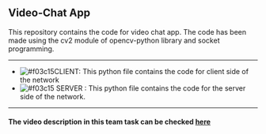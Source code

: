 ## Video-Chat App

This repository contains the code for video chat app. The code has been made using the cv2 module of opencv-python library and socket programming.

***

- ![#f03c15](https://via.placeholder.com/15/f03c15/000000?text=+)CLIENT:  This python file contains the code for client side of the network
- ![#f03c15](https://via.placeholder.com/15/f03c15/000000?text=+) SERVER : This python file contains the code for the server side of the network.

***


#### The video description in this team task can be checked [here](https://www.linkedin.com/posts/visheshgargavi1_vimaldaga-righteducation-educationredefine-activity-6806798652208685056-7cJq)
